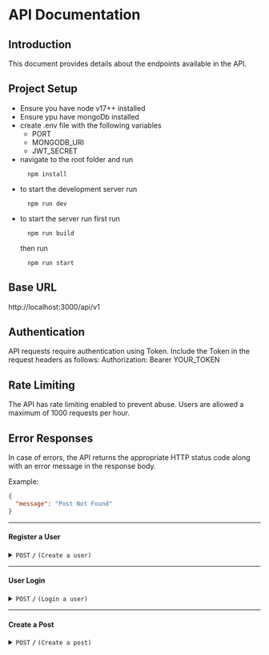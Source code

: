 # API Documentation

## Introduction
This document provides details about the endpoints available in the API.

## Project Setup
- Ensure you have node v17++ installed
- Ensure ypu have mongoDb installed
- create .env file with the following variables
  - PORT
  - MONGODB_URI
  - JWT_SECRET
- navigate to the root folder and run
  ```shell
    npm install
  ```
- to start the development server run
  ```shell
    npm run dev
  ```
- to start the server run first run
  ```shell
    npm run build
  ```
  then run
  ```shell
    npm run start
  ```
## Base URL
http://localhost:3000/api/v1

## Authentication
API requests require authentication using Token. Include the Token in the request headers as follows:
Authorization: Bearer YOUR_TOKEN

## Rate Limiting
The API has rate limiting enabled to prevent abuse. Users are allowed a maximum of 1000 requests per hour.

## Error Responses
In case of errors, the API returns the appropriate HTTP status code along with an error message in the response body.

Example:

```json
{
  "message": "Post Not Found"
}
```
------------------------------------------------------------------------------------------

#### Register a User

<details>
 <summary><code>POST</code> <code><b>/</b></code> <code>(Create a user)</code></summary>

##### Parameters

> | name     |  type     | data type | description                                                           |
> |----------|-----------|-----------|-----------------------------------------------------------------------|
> | username |  required | string    | N/A  |
> | email    |  required | string    | N/A  |
> | password |  required | string    | N/A  |


##### Responses

> | http code | content-type | response                                             |
> |-----------|----|------------------------------------------------------|
> | `201`     | `application/json` | `New User Object`                                    |
> | `401`     | `application/json` | `{"message":"Invalid Credentials"}`                  |
> | `422`     | `application/json` | `{"message":[ { password: "Passwors is required"} ]` |

##### Example cURL

> ```javascript
>  curl -X POST -H "Content-Type: application/json" --data @user.json http://localhost:3000/api/v1/auth/register
> ```
</details>

------------------------------------------------------------------------------------------

#### User Login

<details>
 <summary><code>POST</code> <code><b>/</b></code> <code>(Login a user)</code></summary>

##### Parameters

> | name     |  type     | data type | description                                                           |
> |----------|-----------|-----------|-----------------------------------------------------------------------|
> | email    |  required | string    | N/A  |
> | password |  required | string    | N/A  |


##### Responses

> | http code | content-type | response                                             |
> |-----------|----|------------------------------------------------------|
> | `200`     | `application/json` | `{"token" : "JWT TOKEN"}`                            |
> | `400`     | `application/json` | `{"message":"Invalid Credentials"}`                  |
> | `422`     | `application/json` | `{"message":[ { password: "Passwors is required"} ]` |

##### Example cURL

> ```javascript
>  curl -X POST -H "Content-Type: application/json" --data @user.json http://localhost:3000/api/v1/auth/login
> ```
</details>

------------------------------------------------------------------------------------------

#### Create a Post

<details>
 <summary><code>POST</code> <code><b>/</b></code> <code>(Create a post)</code></summary>

##### Parameters

> | name   | type     | data type          | description                  |
> |--------|----------|--------------------|------------------------------|
> | userId | required | string             | User Id of the owner of post |
> | text   | required | string             | The text to post             |
> | media  | optional | media(image,video) | Any optional media           |


##### Responses

> | http code | content-type | response                                     |
> |-----------|----|----------------------------------------------|
> | `200`     | `application/json` | `{"message" : "Post created successfully"}`  |
> | `400`     | `application/json` | `{"message":"Bad Request"}`                  |
> | `401`     | `application/json` | `{"message":"Missing Token"}`                |
> | `422`     | `application/json` | `{"message":[ { text: "Text is required"} ]` |

##### Example cURL

> ```javascript
>  curl -X POST -H "Content-Type: application/json" --data @post.json http://localhost:3000/api/v1/posts/create
> ```
</details>
